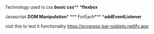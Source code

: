 Technology used is 
css
***basic css*****
*****flexbox****

Javascript
****DOM Manipulation*****
*** ForEach***
*****addEventListener****

visit this to test it functionality
https://progress-bar-nobletp.netlify.app
